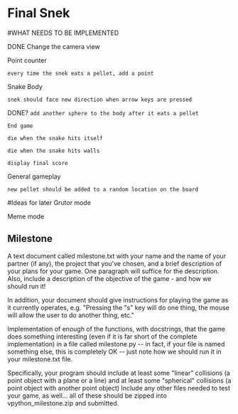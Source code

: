# Final Snek

#WHAT NEEDS TO BE IMPLEMENTED

DONE Change the camera view

Point counter

`every time the snek eats a pellet, add a point`

Snake Body

`snek should face new direction when arrow keys are pressed`

DONE? `add another sphere to the body after it eats a pellet`

`End game`

`die when the snake hits itself`

`die when the snake hits walls`

`display final score`

General gameplay

`new pellet should be added to a random location on the board`

#Ideas for later
Grutor mode

Meme mode

## Milestone

A text document called milestone.txt with your name and the name of your partner (if any), the project that you've chosen, and a brief description of your plans for your game. One paragraph will suffice for the description. Also, include a description of the objective of the game - and how we should run it!

In addition, your document should give instructions for playing the game as it currently operates, e.g. "Pressing the "s" key will do one thing, the mouse will allow the user to do another thing, etc."

Implementation of enough of the functions, with docstrings, that the game does something interesting (even if it is far short of the complete implementation) in a file called milestone.py -- in fact, if your file is named something else, this is completely OK -- just note how we should run it in your milestone.txt file.

Specifically, your program should include at least some "linear" collisions (a point object with a plane or a line) and at least some "spherical" collisions (a point object with another point object)
Include any other files needed to test your game, as well... all of these should be zipped into vpython_milestone.zip and submitted.



